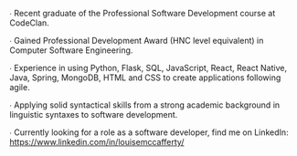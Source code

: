∙ Recent graduate of the Professional Software Development course at CodeClan.

∙ Gained Professional Development Award (HNC level equivalent) in Computer Software Engineering.

∙ Experience in using Python, Flask, SQL, JavaScript, React, React Native, Java, Spring, MongoDB, HTML and CSS to create applications following agile.

∙ Applying solid syntactical skills from a strong academic background in linguistic syntaxes to software development.

∙ Currently looking for a role as a software developer, find me on LinkedIn: https://www.linkedin.com/in/louisemccafferty/

